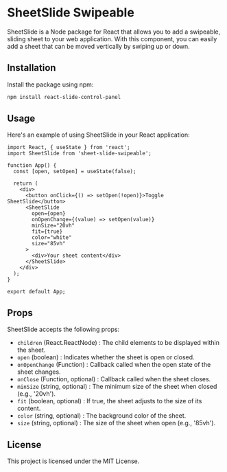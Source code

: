# SheetSlide Swipeable

SheetSlide is a Node package for React that allows you to add a swipeable, sliding sheet to your web application. With this component, you can easily add a sheet that can be moved vertically by swiping up or down.

## Installation
Install the package using npm:

```bash
npm install react-slide-control-panel
```

## Usage
Here's an example of using SheetSlide in your React application:

```tsx
import React, { useState } from 'react';
import SheetSlide from 'sheet-slide-swipeable';

function App() {
  const [open, setOpen] = useState(false);

  return (
    <div>
      <button onClick={() => setOpen(!open)}>Toggle SheetSlide</button>
      <SheetSlide
        open={open}
        onOpenChange={(value) => setOpen(value)}
        minSize="20vh"
        fit={true}
        color="white"
        size="85vh"
      >
        <div>Your sheet content</div>
      </SheetSlide>
    </div>
  );
}

export default App;
```

## Props
SheetSlide accepts the following props:

- `children` (React.ReactNode) : The child elements to be displayed within the sheet.
- `open` (boolean) : Indicates whether the sheet is open or closed.
- `onOpenChange` (Function) : Callback called when the open state of the sheet changes.
- `onClose` (Function, optional) : Callback called when the sheet closes.
- `minSize` (string, optional) : The minimum size of the sheet when closed (e.g., '20vh').
- `fit` (boolean, optional) : If true, the sheet adjusts to the size of its content.
- `color` (string, optional) : The background color of the sheet.
- `size` (string, optional) : The size of the sheet when open (e.g., '85vh').

## License
This project is licensed under the MIT License.
